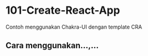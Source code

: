 # 101-Create-React-App
Contoh menggunakan Chakra-UI dengan template CRA

## Cara menggunakan...,...
